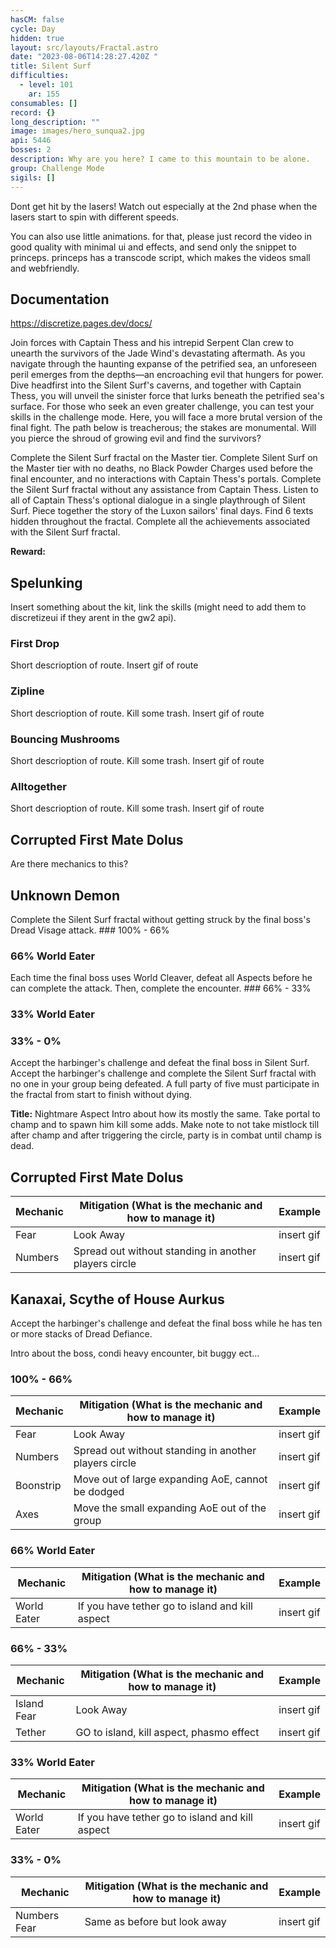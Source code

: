 ```yaml
---
hasCM: false
cycle: Day
hidden: true
layout: src/layouts/Fractal.astro
date: "2023-08-06T14:28:27.420Z "
title: Silent Surf
difficulties:
  - level: 101
    ar: 155
consumables: []
record: {}
long_description: ""
image: images/hero_sunqua2.jpg
api: 5446
bosses: 2
description: Why are you here? I came to this mountain to be alone.
group: Challenge Mode
sigils: []
---
```



<Achievement title="Still Faster Than Light">
Dont get hit by the lasers! Watch out especially at the 2nd phase when the lasers start to spin with different speeds.
</Achievement>

You can also use little animations. for that, please just record the video in good quality with minimal ui and effects, and send only the snippet to princeps. 
princeps has a transcode script, which makes the videos small and webfriendly.
<GifPlayer sourceId="snowblind-throw-firewood" caption="Throw firewood into the fire" />

## Documentation

https://discretize.pages.dev/docs/


Join forces with Captain Thess and his intrepid Serpent Clan crew to unearth the survivors of the Jade Wind's devastating aftermath. As you navigate through the haunting expanse of the petrified sea, an unforeseen peril emerges from the depths—an encroaching evil that hungers for power. Dive headfirst into the Silent Surf's caverns, and together with Captain Thess, you will unveil the sinister force that lurks beneath the petrified sea's surface. For those who seek an even greater challenge, you can test your skills in the challenge mode. Here, you will face a more brutal version of the final fight. The path below is treacherous; the stakes are monumental. Will you pierce the shroud of growing evil and find the survivors?

<Divider text="Normal Mode"/>
<Grid>
<GridItem>
<Achievement title="Cavalon's Champions ">
Complete the Silent Surf fractal on the Master tier. 
</Achievement>
</GridItem>
<GridItem>
<Achievement title="Peace and Quiet ">
Complete Silent Surf on the Master tier with no deaths, no Black Powder Charges used before the final encounter, and no interactions with Captain Thess's portals. 
</Achievement>
</GridItem>
<GridItem>
<Achievement title="Jade Sea Legs ">
Complete the Silent Surf fractal without any assistance from Captain Thess. 
</Achievement>
</GridItem>
<GridItem>
<Achievement title="Good Listener ">
Listen to all of Captain Thess's optional dialogue in a single playthrough of Silent Surf. 
</Achievement>
</GridItem>
<GridItem>
<Achievement title="Grim Investigation">
Piece together the story of the Luxon sailors' final days. Find 6 texts hidden throughout the fractal.
</Achievement>
</GridItem>
<GridItem>
<Achievement title="Silent Surf Fractal">
Complete all the achievements associated with the Silent Surf fractal.

**Reward:** <Item id="99876"/> 
</Achievement>
</GridItem>
</Grid>
## Spelunking

Insert something about the kit, link the skills (might need to add them to discretizeui if they arent in the gw2 api).

### First Drop

Short descrioption of route. Insert gif of route

### Zipline

Short descrioption of route. Kill some trash. Insert gif of route

### Bouncing Mushrooms

Short descrioption of route. Kill some trash. Insert gif of route

### Alltogether

Short descrioption of route. Kill some trash. Insert gif of route

## Corrupted First Mate Dolus

Are there mechanics to this?

## Unknown Demon
<Achievement title="The Fearless Few ">
Complete the Silent Surf fractal without getting struck by the final boss's Dread Visage attack. 
</Achievement>
### 100% - 66%

### 66% World Eater
<Achievement title="Unsundered ">
Each time the final boss uses World Cleaver, defeat all Aspects before he can complete the attack. Then, complete the encounter. 
</Achievement>
### 66% - 33%

### 33% World Eater

### 33% - 0%

<Divider text="Challenge Mode"/>
<Grid>
<GridItem>
<Achievement title="Explorers of Antiquity ">
Accept the harbinger's challenge and defeat the final boss in Silent Surf.
</Achievement>
</GridItem>
<GridItem>
<Achievement title="Stalwart Serpents ">
Accept the harbinger's challenge and complete the Silent Surf fractal with no one in your group being defeated. A full party of five must participate in the fractal from start to finish without dying.

**Title:** Nightmare Aspect
</Achievement>
</GridItem>
</Grid>
Intro about how its mostly the same. Take portal to champ and to spawn him kill some adds. Make note to not take mistlock till after champ and after triggering the circle, party is in combat until champ is dead. 

## Corrupted First Mate Dolus

| Mechanic  | Mitigation  (What is the mechanic and how to manage it) | Example    |
|-----------|---------------------------------------------------------|------------|
| Fear     | Look Away                                                | insert gif |
| Numbers  | Spread out without standing in another players circle    | insert gif |

## Kanaxai, Scythe of House Aurkus
<Achievement title="Defiance Demolisher ">
Accept the harbinger's challenge and defeat the final boss while he has ten or more stacks of Dread Defiance. 
</Achievement>

Intro about the boss, condi heavy encounter, bit buggy ect... 
### 100% - 66%

| Mechanic  | Mitigation  (What is the mechanic and how to manage it) | Example    |
|-----------|---------------------------------------------------------|------------|
| Fear      | Look Away                                               | insert gif |
| Numbers   | Spread out without standing in another players circle   | insert gif |
| Boonstrip | Move out of large expanding AoE, cannot be dodged       | insert gif |
| Axes      | Move the small expanding AoE out of the group           | insert gif |

### 66% World Eater

| Mechanic    | Mitigation  (What is the mechanic and how to manage it)     | Example    |
|-------------|-------------------------------------------------------------|------------|
| World Eater | If you have tether go to island and kill aspect             | insert gif |

### 66% - 33%

| Mechanic    | Mitigation  (What is the mechanic and how to manage it) | Example    |
|-------------|---------------------------------------------------------|------------|
| Island Fear | Look Away                                               | insert gif |
| Tether      | GO to island, kill aspect, phasmo effect                | insert gif |

### 33% World Eater

| Mechanic    | Mitigation  (What is the mechanic and how to manage it)     | Example    |
|-------------|-------------------------------------------------------------|------------|
| World Eater | If you have tether go to island and kill aspect             | insert gif |

### 33% - 0%
| Mechanic     | Mitigation  (What is the mechanic and how to manage it)     | Example    |
|--------------|-------------------------------------------------------------|------------|
| Numbers Fear | Same as before but look away                                | insert gif |

